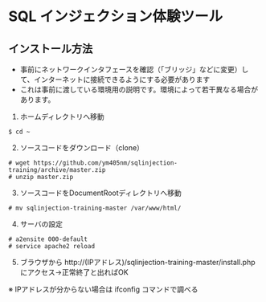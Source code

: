# SQL インジェクション体験ツール

## インストール方法

* 事前にネットワークインタフェースを確認（「ブリッジ」などに変更）して、インターネットに接続できるようにする必要があります
* これは事前に渡している環境用の説明です。環境によって若干異なる場合があります。

1. ホームディレクトリへ移動

```
$ cd ~
```

2. ソースコードをダウンロード（clone）

```
# wget https://github.com/ym405nm/sqlinjection-training/archive/master.zip
# unzip master.zip
```

3. ソースコードをDocumentRootディレクトリへ移動

```
# mv sqlinjection-training-master /var/www/html/
```

4. サーバの設定

```
# a2ensite 000-default
# service apache2 reload
```

5. ブラウザから http://(IPアドレス)/sqlinjection-training-master/install.php にアクセス→正常終了と出ればOK

※ IPアドレスが分からない場合は ifconfig コマンドで調べる
